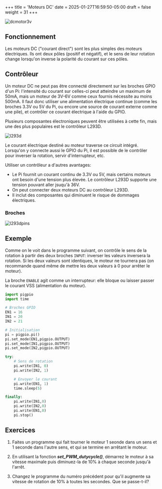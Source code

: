 +++
title = 'Moteurs DC'
date = 2025-01-27T16:59:50-05:00
draft = false
weight = 31
+++

![dcmotor3v](/420-410/images/dcmotor3v.png?width=300px)

## Fonctionnement
Les moteurs DC ("courant direct") sont les plus simples des moteurs électriques. Ils ont deux pôles (positif et négatif), et le sens de leur rotation change lorsqu'on inverse la polarité du courant sur ces pôles. 


## Contrôleur 
Un moteur DC ne peut pas être connecté directement sur les broches GPIO d'un Pi: l'intensité du courant sur celles-ci peut atteindre un maximum de 50mA, mais un moteur de 3V-6V comme ceux fournis nécessite au moins 500mA. Il faut donc utiliser une alimentation électrique continue (comme les broches 3.3V ou 5V du Pi, ou encore une source de courant externe comme une pile), et contrôler ce courant électrique à l'aide du GPIO.

Plusieurs composantes électroniques peuvent être utilisées à cette fin, mais une des plus populaires est le contrôleur L293D. 

![l293d](/420-410/images/l293d.jpg)

Le courant électrique destiné au moteur traverse ce circuit intégré. Lorsqu'on y connecte aussi le GPIO du Pi, il est possible de le contrôler pour inverser la rotation, servir d'interrupteur, etc.

Utiliser un contrôleur a d'autres avantages:
- Le Pi fournit un courant continu de 3.3V ou 5V, mais certains moteurs ont besoin d'une tension plus élevée. Le contrôleur L293D supporte une tension pouvant aller jsuqu'à 36V.
- On peut connecter deux moteurs DC au contrôleur L293D.
- Il inclut des composantes qui diminuent le risque de dommages électriques.

### Broches
![l293dpins](/420-410/images/l293dpinout.png)



## Exemple
Comme on le voit dans le programme suivant, on contrôle le sens de la rotation à partir des deux broches `INPUT`: inverser les valeurs inversera la rotation. Si les deux valeurs sont identiques, le moteur ne tournera pas (on recommande quand même de mettre les deux valeurs à 0 pour arrêter le moteur).  

La broche `ENABLE` agit comme un interrupteur: elle bloque ou laisser passer le courant VSS (alimentation du moteur).

```python
import pigpio
import time

# Broches GPIO
EN1 = 16
IN1 = 20
IN2 = 21

# Initialisation
pi = pigpio.pi()
pi.set_mode(EN1,pigpio.OUTPUT)
pi.set_mode(IN1,pigpio.OUTPUT)
pi.set_mode(IN2,pigpio.OUTPUT)

try:
    # Sens de rotation
    pi.write(IN1, 0)
    pi.write(IN2, 1)

    # Envoyer le courant
    pi.write(EN1, 1)
    time.sleep(5)

finally:
    pi.write(IN1,0)
    pi.write(IN2,0)
    pi.write(EN1,0)
    pi.stop()
```

## Exercices
1. Faites un programme qui fait tourner le moteur 1 seonde dans un sens et 1 seconde dans l'autre sens, et qui se termine en arrêtant le moteur.

<!--
{{% expand "Solution" %}}
```python
import pigpio
import time

# Broches GPIO
EN1 = 16
IN1 = 20
IN2 = 21

# Initialisation
pi = pigpio.pi()
pi.set_mode(EN1,pigpio.OUTPUT)
pi.set_mode(IN1,pigpio.OUTPUT)
pi.set_mode(IN2,pigpio.OUTPUT)

try:
    # Sens de rotation
    pi.write(IN1, 0)
    pi.write(IN2, 1)

    # Envoyer le courant
    pi.write(EN1, 1)
    time.sleep(1)

    pi.write(IN1, 1)
    pi.write(IN2, 0)
    time.sleep(1)
    
finally:
    pi.write(IN1,0)
    pi.write(IN2,0)
    pi.write(EN1,0)
    pi.stop()
```
{{% /expand %}}
-->

2. En utilisant la fonction ***set_PWM_dutycycle()***, démarrez le moteur à sa vitesse maximale puis diminuez-la de 10% à chaque seconde jusqu'à l'arrêt. 
<!--
{{% expand "Solution" %}}
```python
import pigpio
import time

# Broches GPIO
EN1 = 16
IN1 = 20
IN2 = 21

# Initialisation
pi = pigpio.pi()
pi.set_mode(EN1,pigpio.OUTPUT)
pi.set_mode(IN1,pigpio.OUTPUT)
pi.set_mode(IN2,pigpio.OUTPUT)

try:
    dc = 255

    pi.write(IN1, 0)
    pi.write(IN2, 1)

    while dc > 0:
        pi.set_PWM_dutycycle(EN1,dc)
        dc -= 25
        time.sleep(1)

finally:
    pi.write(IN1,0)
    pi.write(IN2,0)
    pi.write(EN1,0)
    pi.stop()
```
{{% /expand %}}
-->
3. Changez le programme du numéro précédent pour qu'il augmente sa vitesse de rotation de 10% à toutes les secondes. Que se passe-t-il?

<!--
4. Faites un programme basé sur le [serveur UDP](/420-410/sockets/tcp-udp/#serveur) qui reçoit des messages UDP au port 2112 pour contrôler le moteur. Les messages doivent contenir 2 informations séparées par `:`: 
- `fwd` ou `rwd`: Tourner en sens horaire ou antihoraire.
- Un nombre qui représente le nombre de secondes avant que le moteur s'arrête.
- Par exemple, `rwd:4` fera tourner le moteur 4 secondes en sens antihoraire. 
-->

<!--
{{% expand "Solution" %}}
import socket
import pigpio
import time

# Constantes
EN1 = 16
IN1 = 20
IN2 = 21
PORT = 2112
BUFFER_SIZE = 1024

# Fonctions
def off():
    pi.write(EN1,0)
    pi.write(IN1,0)
    pi.write(IN2,0)

def on():
    pi.write(EN1,1)
    pi.write(IN1,1)
    pi.write(IN2,0) 

def fwd():
    pi.write(IN1,1)
    pi.write(IN2,0)    

def rwd():
    pi.write(IN1,0)
    pi.write(IN2,1) 

# Init
pi = pigpio.pi()
pi.set_mode(EN1,pigpio.OUTPUT)
pi.set_mode(IN1,pigpio.OUTPUT)
pi.set_mode(IN2,pigpio.OUTPUT)
socket_local = socket.socket(socket.AF_INET, socket.SOCK_DGRAM)
adr_local = ('', PORT)
socket_local.bind(adr_local)

print(f"On attend les messages UDP entrants au port {PORT}...")

try:
    while True:
        buffer, adr_dist = socket_local.recvfrom(BUFFER_SIZE)
        message = buffer.decode()

        print(f"Message reçu: {message}", end='')

        sens, sec = message.split(":")
        
        # Traitement des données reçues
        on()
        if sens == "fwd": fwd()
        elif sens == "rwd": rwd()
        time.sleep(int(sec))
        off()

except ValueError:
    print("Erreur dans le message")
    off()

finally:
    off()
    socket_local.close()
{{% /expand %}}
-->

<!-- POUR PLUS TARD, 
Faire une version ou les message est en bits sur un octet
bit 1: on/off
bit 2: fwd/rwd
bits 3-8: nombre de secondes (0-64)

avec fonction asynchrone pour arrêter le moteur si le bit 1 est à 0
-->
